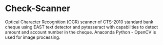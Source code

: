 # Check-Scanner
 Optical Character Recognition (OCR) scanner of CTS-2010 standard bank cheque using EAST text detector and pytesseract with capabilities to detect amount and account number in the cheque. 
 Anaconda Python - OpenCV is used for image processing.
